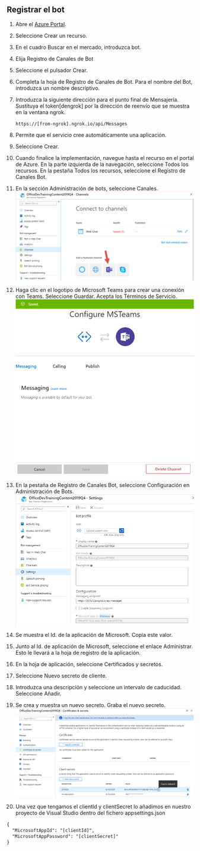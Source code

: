 ## Registrar el bot

1. Abre el [Azure Portal](https://portal.azure.com).

1. Seleccione Crear un recurso.

1. En el cuadro Buscar en el mercado, introduzca bot.

1. Elija Registro de Canales de Bot

1. Seleccione el pulsador Crear.

1. Completa la hoja de Registro de Canales de Bot. Para el nombre del Bot, introduzca un nombre descriptivo.

1. Introduzca la siguiente dirección para el punto final de Mensajería. Sustituya el token[dengrok] por la dirección de reenvío que se muestra en la ventana ngrok.
    ```
    https://[from-ngrok].ngrok.io/api/Messages
    ```
1. Permite que el servicio cree automáticamente una aplicación.

1. Seleccione Crear.

1. Cuando finalice la implementación, navegue hasta el recurso en el portal de Azure. En la parte izquierda de la navegación, seleccione Todos los recursos. En la pestaña Todos los recursos, seleccione el Registro de Canales Bot.

1. En la sección Administración de bots, seleccione Canales.
    ![alt text](./resources/registerbot-01.png)

1. Haga clic en el logotipo de Microsoft Teams para crear una conexión con Teams. Seleccione Guardar. Acepta los Términos de Servicio.
    ![alt text](./resources/registerbot-02.png)

1. En la pestaña de Registro de Canales Bot, seleccione Configuración en Administración de Bots.
     ![alt text](./resources/registerbot-03.png)

1. Se muestra el Id. de la aplicación de Microsoft. Copia este valor.

1. Junto al Id. de aplicación de Microsoft, seleccione el enlace Administrar. Esto le llevará a la hoja de registro de la aplicación.

1. En la hoja de aplicación, seleccione Certificados y secretos.

1. Seleccione Nuevo secreto de cliente.

1. Introduzca una descripción y seleccione un intervalo de caducidad. Seleccione Añadir.

1. Se crea y muestra un nuevo secreto. Graba el nuevo secreto.
    ![alt text](./resources/registerbot-04.png)

1. Una vez que tengamos el clientId y clientSecret lo añadimos en nuestro proyecto de Visual Studio dentro del fichero appsettings.json
```
{
  "MicrosoftAppId": "[clientId]",
  "MicrosoftAppPassword": "[clientSecret]"
}
```